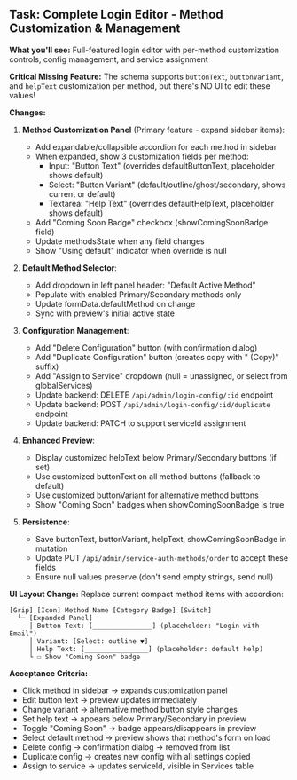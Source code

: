 ## Task: Complete Login Editor - Method Customization & Management
**What you'll see:** Full-featured login editor with per-method customization controls, config management, and service assignment

**Critical Missing Feature:** The schema supports `buttonText`, `buttonVariant`, and `helpText` customization per method, but there's NO UI to edit these values!

**Changes:**

1. **Method Customization Panel** (Primary feature - expand sidebar items):
   - Add expandable/collapsible accordion for each method in sidebar
   - When expanded, show 3 customization fields per method:
     - Input: "Button Text" (overrides defaultButtonText, placeholder shows default)
     - Select: "Button Variant" (default/outline/ghost/secondary, shows current or default)
     - Textarea: "Help Text" (overrides defaultHelpText, placeholder shows default)
   - Add "Coming Soon Badge" checkbox (showComingSoonBadge field)
   - Update methodsState when any field changes
   - Show "Using default" indicator when override is null

2. **Default Method Selector**:
   - Add dropdown in left panel header: "Default Active Method"
   - Populate with enabled Primary/Secondary methods only
   - Update formData.defaultMethod on change
   - Sync with preview's initial active state

3. **Configuration Management**:
   - Add "Delete Configuration" button (with confirmation dialog)
   - Add "Duplicate Configuration" button (creates copy with " (Copy)" suffix)
   - Add "Assign to Service" dropdown (null = unassigned, or select from globalServices)
   - Update backend: DELETE `/api/admin/login-config/:id` endpoint
   - Update backend: POST `/api/admin/login-config/:id/duplicate` endpoint
   - Update backend: PATCH to support serviceId assignment

4. **Enhanced Preview**:
   - Display customized helpText below Primary/Secondary buttons (if set)
   - Use customized buttonText on all method buttons (fallback to default)
   - Use customized buttonVariant for alternative method buttons
   - Show "Coming Soon" badges when showComingSoonBadge is true

5. **Persistence**:
   - Save buttonText, buttonVariant, helpText, showComingSoonBadge in mutation
   - Update PUT `/api/admin/service-auth-methods/order` to accept these fields
   - Ensure null values preserve (don't send empty strings, send null)

**UI Layout Change:**
Replace current compact method items with accordion:
```
[Grip] [Icon] Method Name [Category Badge] [Switch]
  └─ [Expanded Panel]
     │ Button Text: [_______________] (placeholder: "Login with Email")
     │ Variant: [Select: outline ▼]
     │ Help Text: [________________] (placeholder: default help)
     └ ☐ Show "Coming Soon" badge
```

**Acceptance Criteria:**
- Click method in sidebar → expands customization panel
- Edit button text → preview updates immediately
- Change variant → alternative method button style changes
- Set help text → appears below Primary/Secondary in preview
- Toggle "Coming Soon" → badge appears/disappears in preview
- Select default method → preview shows that method's form on load
- Delete config → confirmation dialog → removed from list
- Duplicate config → creates new config with all settings copied
- Assign to service → updates serviceId, visible in Services table
